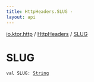 ```yaml
---
title: HttpHeaders.SLUG - 
layout: api
---
```


<div class='api-docs-breadcrumbs'><a href="../index.html">io.ktor.http</a> / <a href="index.html">HttpHeaders</a> / <a href="./-s-l-u-g.html">SLUG</a></div>

# SLUG

<div class="signature"><code><span class="keyword">val </span><span class="identifier">SLUG</span><span class="symbol">: </span><a href="https://kotlinlang.org/api/latest/jvm/stdlib/kotlin/-string/index.html"><span class="identifier">String</span></a></code></div>
